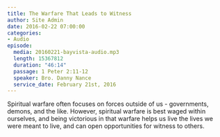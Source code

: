 ```yaml
---
title: The Warfare That Leads to Witness
author: Site Admin
date: 2016-02-22 07:00:00
categories:
- Audio
episode:
  media: 20160221-bayvista-audio.mp3
  length: 15367812
  duration: "46:14"
  passage: 1 Peter 2:11-12
  speaker: Bro. Danny Nance
  service_date: February 21st, 2016
---
```

Spiritual warfare often focuses on forces outside of us - governments, demons, and the like. However, spiritual warfare is best waged within ourselves, and being victorious in that warfare helps us live the lives we were meant to live, and can open opportunities for witness to others.